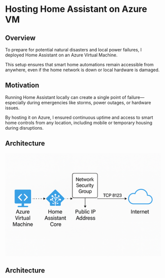 # Hosting Home Assistant on Azure VM

## Overview
To prepare for potential natural disasters and local power failures, I deployed Home Assistant on an Azure Virtual Machine.

This setup ensures that smart home automations remain accessible from anywhere, even if the home network is down or local hardware is damaged.

## Motivation
Running Home Assistant locally can create a single point of failure—especially during emergencies like storms, power outages, or hardware issues.

By hosting it on Azure, I ensured continuous uptime and access to smart home controls from any location, including mobile or temporary housing during disruptions.

## Architecture
![diagram](../assets/home-assistant-architecture.png)

## Architecture 
